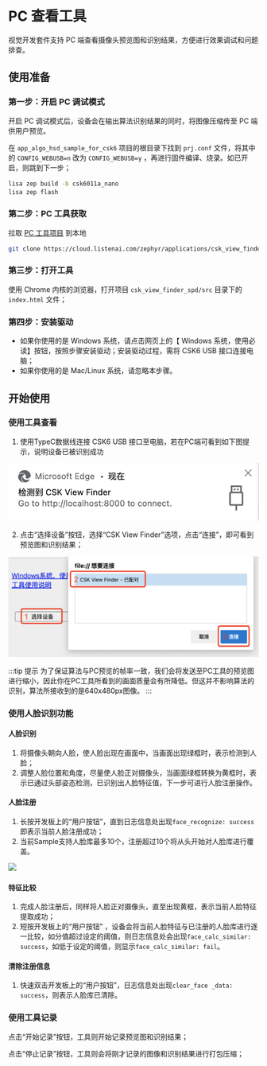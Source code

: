 # PC 查看工具

视觉开发套件支持 PC 端查看摄像头预览图和识别结果，方便进行效果调试和问题排查。

## 使用准备

### 第一步：开启 PC 调试模式

开启 PC 调试模式后，设备会在输出算法识别结果的同时，将图像压缩传至 PC 端供用户预览。

在 `app_algo_hsd_sample_for_csk6` 项目的根目录下找到 `prj.conf` 文件，将其中的 `CONFIG_WEBUSB=n` 改为 `CONFIG_WEBUSB=y` ，再进行固件编译、烧录。如已开启，则跳到下一步；

```bash
lisa zep build -b csk6011a_nano
lisa zep flash
```

### 第二步：PC 工具获取

拉取 [PC 工具项目](https://cloud.listenai.com/zephyr/applications/csk_view_finder_spd) 到本地

```bash
git clone https://cloud.listenai.com/zephyr/applications/csk_view_finder_spd.git -b feature/face
```

### 第三步：打开工具

使用 Chrome 内核的浏览器，打开项目 `csk_view_finder_spd/src` 目录下的 `index.html` 文件；

### 第四步：安装驱动

- 如果你使用的是 Windows 系统，请点击网页上的【 Windows 系统，使用必读】按钮，按照步骤安装驱动；安装驱动过程，需将 CSK6 USB 接口连接电脑；
- 如果你使用的是 Mac/Linux 系统，请忽略本步骤。

## 开始使用

### 使用工具查看

1. 使用TypeC数据线连接 CSK6 USB 接口至电脑，若在PC端可看到如下图提示，说明设备已被识别成功

![](./images/webusb_detected.png)

2. 点击“选择设备”按钮，选择“CSK View Finder”选项，点击“连接”，即可看到预览图和识别结果；

![](./images/webusb_choose_device.png)

:::tip 提示
为了保证算法与PC预览的帧率一致，我们会将发送至PC工具的预览图进行缩小，因此你在PC工具所看到的画面质量会有所降低。但这并不影响算法的识别，算法所接收到的是640x480px图像。
::: 

### 使用人脸识别功能

#### 人脸识别

1. 将摄像头朝向人脸，使人脸出现在画面中，当画面出现绿框时，表示检测到人脸；
2. 调整人脸位置和角度，尽量使人脸正对摄像头，当画面绿框转换为黄框时，表示已通过头部姿态检测，已识别出人脸特征值，下一步可进行人脸注册操作。

#### 人脸注册

1. 长按开发板上的“用户按钮”，直到日志信息处出现`face_recognize: success`即表示当前人脸注册成功；
2. 当前Sample支持人脸库最多10个，注册超过10个将从头开始对人脸库进行覆盖。

![](https://docs.listenai.com/assets/images/csk6011_nanokit_boardres-b784def6a9f249e8e36b19204d8e9007.jpg)

#### 特征比较

1. 完成人脸注册后，同样将人脸正对摄像头，直至出现黄框，表示当前人脸特征提取成功；
2. 短按开发板上的“用户按钮” ，设备会将当前人脸特征与已注册的人脸库进行逐一比较，如分值超过设定的阈值，则日志信息处会出现`face_calc_similar: success`，如低于设定的阈值，则显示`face_calc_similar: fail`。

#### 清除注册信息

1. 快速双击开发板上的“用户按钮”，日志信息处出现`clear_face _data: success`，则表示人脸库已清除。



### 使用工具记录

点击“开始记录”按钮，工具则开始记录预览图和识别结果；

点击“停止记录”按钮，工具则会将刚才记录的图像和识别结果进行打包压缩；

